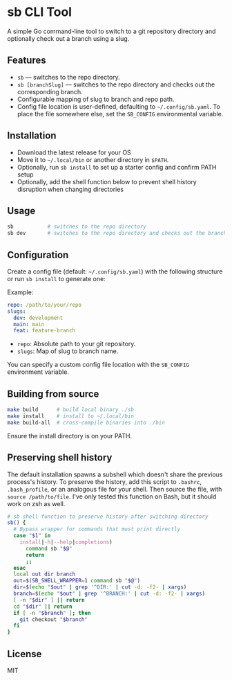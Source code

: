 # sb CLI Tool

A simple Go command-line tool to switch to a git repository directory and optionally check out a branch using a slug.

## Features

- `sb` — switches to the repo directory.
- `sb [branchSlug]` — switches to the repo directory and checks out the corresponding branch.
- Configurable mapping of slug to branch and repo path.
- Config file location is user-defined, defaulting to `~/.config/sb.yaml`. To place the file somewhere else, set the `SB_CONFIG` environmental variable.

## Installation

- Download the latest release for your OS
- Move it to `~/.local/bin` or another directory in `$PATH`.
- Optionally, run `sb install` to set up a starter config and confirm PATH setup
- Optionally, add the shell function below to prevent shell history disruption when changing directories

## Usage

```sh
sb           # switches to the repo directory
sb dev       # switches to the repo directory and checks out the branch mapped to 'dev'
```

## Configuration

Create a config file (default: `~/.config/sb.yaml`) with the following structure or run `sb install` to generate one:

Example:

```yaml
repo: /path/to/your/repo
slugs:
  dev: development
  main: main
  feat: feature-branch
```

- `repo`: Absolute path to your git repository.
- `slugs`: Map of slug to branch name.

You can specify a custom config file location with the `SB_CONFIG` environment variable.

## Building from source

```sh
make build      # build local binary ./sb
make install    # install to ~/.local/bin
make build-all  # cross-compile binaries into ./bin
```

Ensure the install directory is on your PATH.

## Preserving shell history

The default installation spawns a subshell which doesn't share the previous process's history. To preserve the history, add this script to `.bashrc`, `.bash_profile`, or an analogous file for your shell. Then source the file, with `source /path/to/file`. I've only tested this function on Bash, but it should work on zsh as well.

```bash
# sb shell function to preserve history after switching directory
sb() {
  # Bypass wrapper for commands that must print directly
  case "$1" in
    install|-h|--help|completions)
      command sb "$@"
      return
      ;;
  esac
  local out dir branch
  out=$(SB_SHELL_WRAPPER=1 command sb "$@")
  dir=$(echo "$out" | grep '^DIR:' | cut -d: -f2- | xargs)
  branch=$(echo "$out" | grep '^BRANCH:' | cut -d: -f2- | xargs)
  [ -n "$dir" ] || return
  cd "$dir" || return
  if [ -n "$branch" ]; then
    git checkout "$branch"
  fi
}
```

## License
MIT

